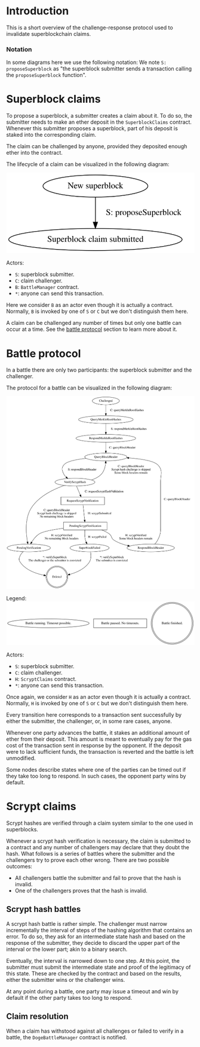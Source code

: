 # Introduction

This is a short overview of the challenge-response protocol used to invalidate superblockchain claims.

### Notation

In some diagrams here we use the following notation:
We note `S: proposeSuperblock` as "the superblock submitter sends a transaction calling the `proposeSuperblock` function".

# Superblock claims

To propose a superblock, a submitter creates a claim about it. To do so, the submitter needs to make an ether deposit in the `SuperblockClaims` contract. Whenever this submitter proposes a superblock, part of his deposit is staked into the corresponding claim.

The claim can be challenged by anyone, provided they deposited enough ether into the contract.

The lifecycle of a claim can be visualized in the following diagram:

![Superblock claim](./superblock-claims.svg)

Actors:
- `S`: superblock submitter.
- `C`: claim challenger.
- `B`: `BattleManager` contract.
- `*`: anyone can send this transaction.

Here we consider `B` as an actor even though it is actually a contract. Normally, `B` is invoked by one of `S` or `C` but we don't distinguish them here.

A claim can be challenged any number of times but only one battle can occur at a time. See the [battle protocol](#battle-protocol) section to learn more about it.

# Battle protocol

In a battle there are only two participants: the superblock submitter and the challenger.

The protocol for a battle can be visualized in the following diagram:

![Battle protocol](./battle-states.svg)

Legend:
![Battle protocol legend for nodes](./battle-states-legend.svg)

Actors:
- `S`: superblock submitter.
- `C`: claim challenger.
- `H`: `ScryptClaims` contract.
- `*`: anyone can send this transaction.

Once again, we consider `H` as an actor even though it is actually a contract. Normally, `H` is invoked by one of `S` or `C` but we don't distinguish them here.

Every transition here corresponds to a transaction sent successfully by either the submitter, the challenger, or, in some rare cases, anyone.

Whenever one party advances the battle, it stakes an additional amount of ether from their deposit. This amount is meant to eventually pay for the gas cost of the transaction sent in response by the opponent. If the deposit were to lack sufficient funds, the transaction is reverted and the battle is left unmodified.

Some nodes describe states where one of the parties can be timed out if they take too long to respond. In such cases, the opponent party wins by default.


# Scrypt claims

Scrypt hashes are verified through a claim system similar to the one used in superblocks.

Whenever a scrypt hash verification is necessary, the claim is submitted to a contract and any number of challengers may declare that they doubt the hash. What follows is a series of battles where the submitter and the challengers try to prove each other wrong. There are two possible outcomes:
- All challengers battle the submitter and fail to prove that the hash is invalid.
- One of the challengers proves that the hash is invalid.

## Scrypt hash battles

A scrypt hash battle is rather simple. The challenger must narrow incrementally the interval of steps of the hashing algorithm that contains an error. To do so, they ask for an intermediate state hash and based on the response of the submitter, they decide to discard the upper part of the interval or the lower part; akin to a binary search.

Eventually, the interval is narrowed down to one step. At this point, the submitter must submit the intermediate state and proof of the legitimacy of this state. These are checked by the contract and based on the results, either the submitter wins or the challenger wins.

At any point during a battle, one party may issue a timeout and win by default if the other party takes too long to respond.

## Claim resolution

When a claim has withstood against all challenges or failed to verify in a battle, the `DogeBattleManager` contract is notified.

<!-- TODO: Add ScryptClaims and ScryptVerifier diagrams -->
